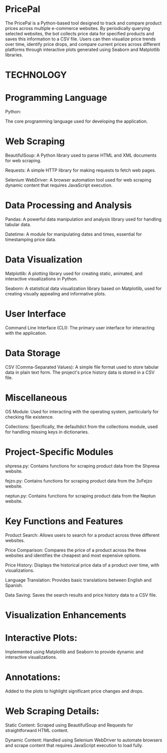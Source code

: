 # PricePal

The PricePal is a Python-based tool designed to track and compare product prices across multiple e-commerce websites. By periodically querying selected websites, the bot collects price data for specified products and saves this information to a CSV file. Users can then visualize price trends over time, identify price drops, and compare current prices across different platforms through interactive plots generated using Seaborn and Matplotlib libraries.

# TECHNOLOGY

# Programming Language

Python: 

The core programming language used for developing the application.

# Web Scraping

BeautifulSoup: A Python library used to parse HTML and XML documents for web scraping.

Requests: A simple HTTP library for making requests to fetch web pages.

Selenium WebDriver: A browser automation tool used for web scraping dynamic content that requires JavaScript execution.

# Data Processing and Analysis

Pandas: A powerful data manipulation and analysis library used for handling tabular data.

Datetime: A module for manipulating dates and times, essential for timestamping price data.

# Data Visualization

Matplotlib: A plotting library used for creating static, animated, and interactive visualizations in Python.

Seaborn: A statistical data visualization library based on Matplotlib, used for creating visually appealing and informative plots.

# User Interface

Command Line Interface (CLI): The primary user interface for interacting with the application.

# Data Storage

CSV (Comma-Separated Values): A simple file format used to store tabular data in plain text form. The project's price history data is stored in a CSV file.

# Miscellaneous

OS Module: Used for interacting with the operating system, particularly for checking file existence.

Collections: Specifically, the defaultdict from the collections module, used for handling missing keys in dictionaries.

# Project-Specific Modules

shpresa.py: Contains functions for scraping product data from the Shpresa website.

fejzo.py: Contains functions for scraping product data from the 3vFejzo website.

neptun.py: Contains functions for scraping product data from the Neptun website.

# Key Functions and Features

Product Search: Allows users to search for a product across three different websites.

Price Comparison: Compares the price of a product across the three websites and identifies the cheapest and most expensive options.

Price History: Displays the historical price data of a product over time, with visualizations.

Language Translation: Provides basic translations between English and Spanish.

Data Saving: Saves the search results and price history data to a CSV file.

# Visualization Enhancements

# Interactive Plots: 

Implemented using Matplotlib and Seaborn to provide dynamic and interactive visualizations.

# Annotations: 

Added to the plots to highlight significant price changes and drops.

# Web Scraping Details:

Static Content: Scraped using BeautifulSoup and Requests for straightforward HTML content.

Dynamic Content: Handled using Selenium WebDriver to automate browsers and scrape content that requires JavaScript execution to load fully.
